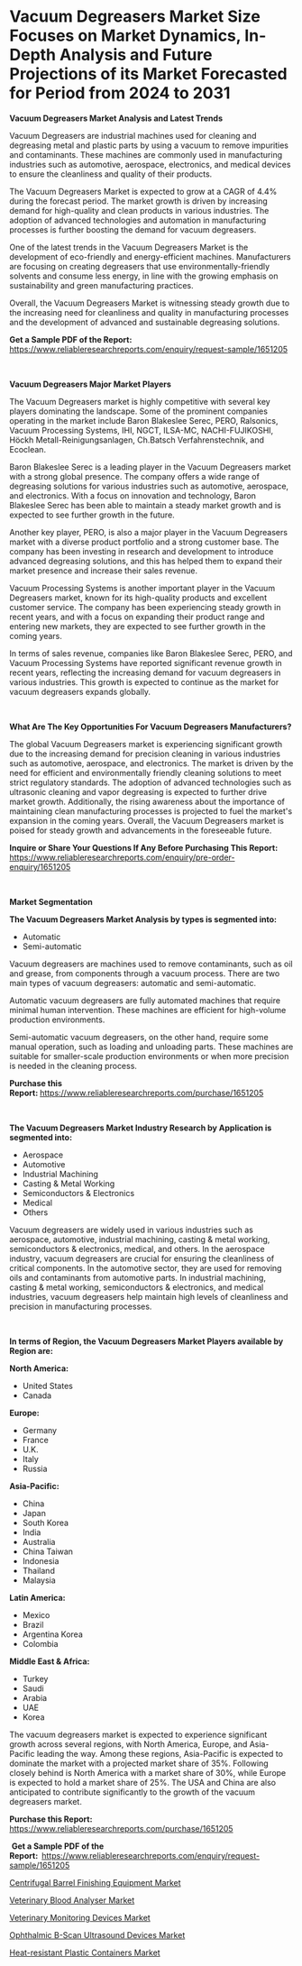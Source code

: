 <p><h1>Vacuum Degreasers Market Size Focuses on Market Dynamics, In-Depth Analysis and Future Projections of its Market Forecasted for Period from 2024 to 2031</h1></p><p><strong>Vacuum Degreasers Market Analysis and Latest Trends</strong></p>
<p><p>Vacuum Degreasers are industrial machines used for cleaning and degreasing metal and plastic parts by using a vacuum to remove impurities and contaminants. These machines are commonly used in manufacturing industries such as automotive, aerospace, electronics, and medical devices to ensure the cleanliness and quality of their products.</p><p>The Vacuum Degreasers Market is expected to grow at a CAGR of 4.4% during the forecast period. The market growth is driven by increasing demand for high-quality and clean products in various industries. The adoption of advanced technologies and automation in manufacturing processes is further boosting the demand for vacuum degreasers.</p><p>One of the latest trends in the Vacuum Degreasers Market is the development of eco-friendly and energy-efficient machines. Manufacturers are focusing on creating degreasers that use environmentally-friendly solvents and consume less energy, in line with the growing emphasis on sustainability and green manufacturing practices.</p><p>Overall, the Vacuum Degreasers Market is witnessing steady growth due to the increasing need for cleanliness and quality in manufacturing processes and the development of advanced and sustainable degreasing solutions.</p></p>
<p><strong>Get a Sample PDF of the Report:&nbsp;</strong> <a href="https://www.reliableresearchreports.com/enquiry/request-sample/1651205">https://www.reliableresearchreports.com/enquiry/request-sample/1651205</a></p>
<p>&nbsp;</p>
<p><strong>Vacuum Degreasers Major Market Players</strong></p>
<p><p>The Vacuum Degreasers market is highly competitive with several key players dominating the landscape. Some of the prominent companies operating in the market include Baron Blakeslee Serec, PERO, Ralsonics, Vacuum Processing Systems, IHI, NGCT, ILSA-MC, NACHI-FUJIKOSHI, Höckh Metall-Reinigungsanlagen, Ch.Batsch Verfahrenstechnik, and Ecoclean.</p><p>Baron Blakeslee Serec is a leading player in the Vacuum Degreasers market with a strong global presence. The company offers a wide range of degreasing solutions for various industries such as automotive, aerospace, and electronics. With a focus on innovation and technology, Baron Blakeslee Serec has been able to maintain a steady market growth and is expected to see further growth in the future.</p><p>Another key player, PERO, is also a major player in the Vacuum Degreasers market with a diverse product portfolio and a strong customer base. The company has been investing in research and development to introduce advanced degreasing solutions, and this has helped them to expand their market presence and increase their sales revenue.</p><p>Vacuum Processing Systems is another important player in the Vacuum Degreasers market, known for its high-quality products and excellent customer service. The company has been experiencing steady growth in recent years, and with a focus on expanding their product range and entering new markets, they are expected to see further growth in the coming years.</p><p>In terms of sales revenue, companies like Baron Blakeslee Serec, PERO, and Vacuum Processing Systems have reported significant revenue growth in recent years, reflecting the increasing demand for vacuum degreasers in various industries. This growth is expected to continue as the market for vacuum degreasers expands globally.</p></p>
<p>&nbsp;</p>
<p><strong>What Are The Key Opportunities For Vacuum Degreasers Manufacturers?</strong></p>
<p><p>The global Vacuum Degreasers market is experiencing significant growth due to the increasing demand for precision cleaning in various industries such as automotive, aerospace, and electronics. The market is driven by the need for efficient and environmentally friendly cleaning solutions to meet strict regulatory standards. The adoption of advanced technologies such as ultrasonic cleaning and vapor degreasing is expected to further drive market growth. Additionally, the rising awareness about the importance of maintaining clean manufacturing processes is projected to fuel the market's expansion in the coming years. Overall, the Vacuum Degreasers market is poised for steady growth and advancements in the foreseeable future.</p></p>
<p><strong>Inquire or Share Your Questions If Any Before Purchasing This Report:</strong> <a href="https://www.reliableresearchreports.com/enquiry/pre-order-enquiry/1651205">https://www.reliableresearchreports.com/enquiry/pre-order-enquiry/1651205</a></p>
<p>&nbsp;</p>
<p><strong>Market Segmentation</strong></p>
<p><strong>The Vacuum Degreasers Market Analysis by types is segmented into:</strong></p>
<p><ul><li>Automatic</li><li>Semi-automatic</li></ul></p>
<p><p>Vacuum degreasers are machines used to remove contaminants, such as oil and grease, from components through a vacuum process. There are two main types of vacuum degreasers: automatic and semi-automatic. </p><p>Automatic vacuum degreasers are fully automated machines that require minimal human intervention. These machines are efficient for high-volume production environments. </p><p>Semi-automatic vacuum degreasers, on the other hand, require some manual operation, such as loading and unloading parts. These machines are suitable for smaller-scale production environments or when more precision is needed in the cleaning process.</p></p>
<p><strong>Purchase this Report:&nbsp;</strong><a href="https://www.reliableresearchreports.com/purchase/1651205">https://www.reliableresearchreports.com/purchase/1651205</a></p>
<p>&nbsp;</p>
<p><strong>The Vacuum Degreasers Market Industry Research by Application is segmented into:</strong></p>
<p><ul><li>Aerospace</li><li>Automotive</li><li>Industrial Machining</li><li>Casting & Metal Working</li><li>Semiconductors & Electronics</li><li>Medical</li><li>Others</li></ul></p>
<p><p>Vacuum degreasers are widely used in various industries such as aerospace, automotive, industrial machining, casting & metal working, semiconductors & electronics, medical, and others. In the aerospace industry, vacuum degreasers are crucial for ensuring the cleanliness of critical components. In the automotive sector, they are used for removing oils and contaminants from automotive parts. In industrial machining, casting & metal working, semiconductors & electronics, and medical industries, vacuum degreasers help maintain high levels of cleanliness and precision in manufacturing processes.</p></p>
<p>&nbsp;</p>
<p><strong>In terms of Region, the Vacuum Degreasers Market Players available by Region are:</strong></p>
<p>
    <p> <strong> North America: </strong>
        <ul>
            <li>United States</li>
            <li>Canada</li>
        </ul>
        </p> 
    <p> <strong> Europe: </strong>
        <ul>
            <li>Germany</li>
            <li>France</li>
            <li>U.K.</li>
            <li>Italy</li>
            <li>Russia</li>
        </ul>
        </p> 
    <p> <strong> Asia-Pacific: </strong>
        <ul>
            <li>China</li>
            <li>Japan</li>
            <li>South Korea</li>
            <li>India</li>
            <li>Australia</li>
            <li>China Taiwan</li>
            <li>Indonesia</li>
            <li>Thailand</li>
            <li>Malaysia</li>
        </ul>
        </p> 
    <p> <strong> Latin America: </strong>
        <ul>
            <li>Mexico</li>
            <li>Brazil</li>
            <li>Argentina Korea</li>
            <li>Colombia</li>
        </ul>
        </p> 
    <p> <strong> Middle East & Africa: </strong>
        <ul>
            <li>Turkey</li>
            <li>Saudi</li>
            <li>Arabia</li>
            <li>UAE</li>
            <li>Korea</li>
        </ul>
    </p>
    </p>
<p><p>The vacuum degreasers market is expected to experience significant growth across several regions, with North America, Europe, and Asia-Pacific leading the way. Among these regions, Asia-Pacific is expected to dominate the market with a projected market share of 35%. Following closely behind is North America with a market share of 30%, while Europe is expected to hold a market share of 25%. The USA and China are also anticipated to contribute significantly to the growth of the vacuum degreasers market.</p></p>
<p><strong>Purchase this Report: </strong><a href="https://www.reliableresearchreports.com/purchase/1651205">https://www.reliableresearchreports.com/purchase/1651205</a></p>
<p>&nbsp;<strong>Get a Sample PDF of the Report:&nbsp;&nbsp;</strong><a href="https://www.reliableresearchreports.com/enquiry/request-sample/1651205">https://www.reliableresearchreports.com/enquiry/request-sample/1651205</a></p>
<p><strong></strong></p>
<p><p><a href="https://github.com/bentleemidoriestelle7o/Market-Research-Report-List-1/blob/main/centrifugal-barrel-finishing-equipment-market.md">Centrifugal Barrel Finishing Equipment Market</a></p><p><a href="https://medium.com/@miningmaster/veterinary-blood-analyser-market-comprehensive-assessment-by-type-application-and-geography-2fe52a57b3e4">Veterinary Blood Analyser Market</a></p><p><a href="https://medium.com/@digitaldiviner12/veterinary-monitoring-devices-market-insights-into-market-cagr-market-trends-and-growth-d75c0a618e22">Veterinary Monitoring Devices Market</a></p><p><a href="https://medium.com/@digitaldiviner12/ophthalmic-b-scan-ultrasound-devices-market-size-reveals-the-best-marketing-channels-in-global-ca19be3dbc8c">Ophthalmic B-Scan Ultrasound Devices Market</a></p><p><a href="https://github.com/guneycigdem35/Market-Research-Report-List-1/blob/main/heat-resistant-plastic-containers-market.md">Heat-resistant Plastic Containers Market</a></p></p>